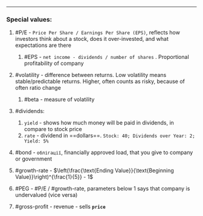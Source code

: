 ***
### Special values:
1. #P/E - `Price Per Share / Earnings Per Share (EPS)`, reflects how investors think about a stock, does it over-invested, and what expectations are there 
	1. #EPS - `net income - dividends / number of shares` . Proportional profitability of company 

2. #volatility - difference between returns. Low volatility means stable/predictable returns. Higher, often counts as risky, because of often ratio change 
	1. #beta - measure of volatility 

3. #dividends:
	1. `yield` - shows how much money will be paid in dividends, in compare to stock price 
	2. `rate` - dividend in ==dollars==. `Stock: 40; Dividends over Year: 2; Yield: 5%`

4. #bond - `облігації`, financially approved load, that you give to company or government  

5. #growth-rate -  $\left(\frac{\text{Ending Value}}{\text{Beginning Value}}\right)^{\frac{1}{5}} - 1$  

6. #PEG - #P/E / #growth-rate, parameters below 1 says that company is undervalued (vice versa)

7. #gross-profit - revenue - sells **`price`** 

